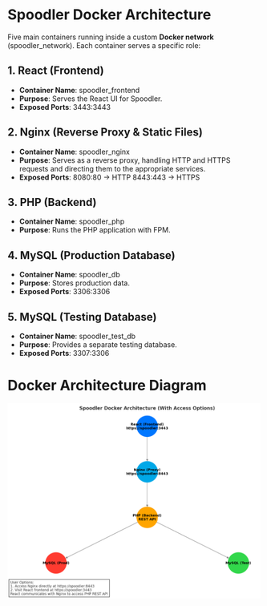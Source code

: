 # Spoodler Docker Architecture

Five main containers running inside a custom **Docker network** (spoodler_network). Each container serves a specific role:

## 1. React (Frontend)

- **Container Name**: spoodler_frontend
- **Purpose**: Serves the React UI for Spoodler.
- **Exposed Ports**: 3443:3443

## 2. Nginx (Reverse Proxy & Static Files)

- **Container Name**: spoodler_nginx
- **Purpose**: Serves as a reverse proxy, handling HTTP and HTTPS requests and directing them to the appropriate services.
- **Exposed Ports**:
  8080:80 → HTTP
  8443:443 → HTTPS

## 3. PHP (Backend)

- **Container Name**: spoodler_php
- **Purpose**: Runs the PHP application with FPM.

## 4. MySQL (Production Database)

- **Container Name**: spoodler_db
- **Purpose**: Stores production data.
- **Exposed Ports**: 3306:3306

## 5. MySQL (Testing Database)

- **Container Name**: spoodler_test_db
- **Purpose**: Provides a separate testing database.
- **Exposed Ports**: 3307:3306

# Docker Architecture Diagram

![alt text](img/docker.png)